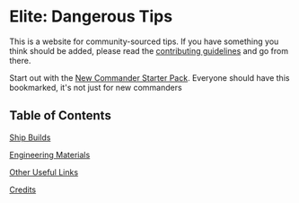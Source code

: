 # Elite: Dangerous Tips

This is a website for community-sourced tips. If you have something you think should be added, please read the [contributing guidelines](https://github.com/MasterChief-John-117/EliteTips/blob/master/CONTRIBUTING.md) and go from there.

Start out with the [New Commander Starter Pack](https://imgur.com/a/i7KFV). Everyone should have this bookmarked, it's not just for new commanders

## Table of Contents

[Ship Builds](/shipbuilds)

[Engineering Materials](/materials)

[Other Useful Links](/usefullinks)

[Credits](/credits)
